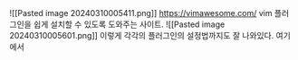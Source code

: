 ![[Pasted image 20240310005411.png]]
https://vimawesome.com/
vim 플러그인을 쉽게 설치할 수 있도록 도와주는 사이트.
![[Pasted image 20240310005601.png]]
이렇게 각각의 플러그인의 설정법까지도 잘 나와있다. 
여기에서 